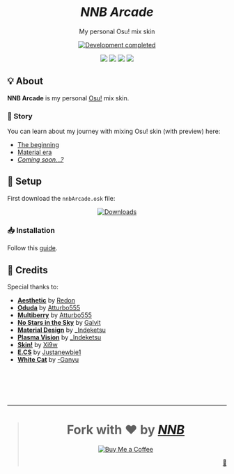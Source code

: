<h1 align="center"><i>NNB Arcade</i></h1>
<p align="center">My personal Osu! mix skin</p>
<p align="center"><a href="https://gist.github.com/NNBnh/9ef453aba3efce26046e0d3119dab5a7#development-completed"><img src="https://img.shields.io/badge/development-completed-%235639AC.svg?labelColor=2E293D&style=for-the-badge&logoColor=FFFFFF" alt="Development completed"></a></p>
<p align="center"><a href="https://github.com/NNBnh/osu-arcade/watchers"><img src="https://img.shields.io/github/watchers/NNBnh/osu-arcade?labelColor=2E293D&color=5639AC&style=flat-square"></a> <a href="https://github.com/NNBnh/osu-arcade/stargazers"><img src="https://img.shields.io/github/stars/NNBnh/osu-arcade?labelColor=2E293D&color=5639AC&style=flat-square"></a> <a href="https://github.com/NNBnh/osu-arcade/network/members"><img src="https://img.shields.io/github/forks/NNBnh/osu-arcade?labelColor=2E293D&color=5639AC&style=flat-square"></a> <a href="https://github.com/NNBnh/osu-arcade/issues"><img src="https://img.shields.io/github/issues/NNBnh/osu-arcade?labelColor=2E293D&color=5639AC&style=flat-square"></a></p>

## 💡 About
**NNB Arcade** is my personal [Osu!](https://osu.ppy.sh) mix skin.

### 📔 Story
You can learn about my journey with mixing Osu! skin (with preview) here:
- [The beginning](https://github.com/NNBnh/osu-arcade/releases/tag/1.0.0)
- [Material era](https://github.com/NNBnh/osu-arcade/releases/tag/2.2.0)
- [*Coming soon...?*](https://github.com/NNBnh/osu-arcade/releases/tag/3.0.0)

## 🚀 Setup
First download the `nnbArcade.osk` file:

<p align="center"><a href="https://github.com/NNBnh/osu-arcade/releases"><img src="https://img.shields.io/github/downloads/NNBnh/osu-arcade/total?color=5639AC&labelColor=2E293D&style=for-the-badge&logoColor=FFFFFF" alt="Downloads"></a></p>

### 📥 Installation
Follow this [guide](https://osu.ppy.sh/wiki/en/Installation#adding-skins).

## 💌 Credits
Special thanks to:
- [**Aesthetic**](https://osu.ppy.sh/community/forums/topics/189843) by [Redon](https://osu.ppy.sh/users/3572355)
- [**Oduda**](https://skins.osuck.net/index.php?newsid=135) by [Atturbo555](https://osu.ppy.sh/users/5730417)
- [**Multiberry**](https://skins.osuck.net/index.php?newsid=131) by [Atturbo555](https://osu.ppy.sh/users/5730417)
- [**No Stars in the Sky**](https://osu.ppy.sh/community/forums/topics/736809) by [Galvit](https://osu.ppy.sh/users/7629682)
- [**Material Design**](https://osu.ppy.sh/community/forums/topics/481229) by [\_Indeketsu](https://osu.ppy.sh/users/6286572)
- [**Plasma Vision**](https://osu.ppy.sh/community/forums/topics/539132) by [\_Indeketsu](https://osu.ppy.sh/users/6286572)
- [**Skin!**](https://skins.osuck.net/index.php?newsid=2088) by [Xi9w](https://osu.ppy.sh/users/5844251)
- [**E.CS**](https://osu.ppy.sh/community/forums/topics/864394) by [Justanewbie1](https://osu.ppy.sh/users/8234966)
- [**White Cat**](https://osu.ppy.sh/community/forums/topics/986201) by [-Ganyu](https://osu.ppy.sh/users/9893708)

<br><br><br><br>

---

> <h1 align="center">Fork with ❤️ by <a href="https://github.com/NNBnh"><i>NNB</i></a></h1>
>
> <p align="center"><a href="https://www.buymeacoffee.com/nnbnh"><img src="https://img.shields.io/badge/buy_me_a_coffee%20-%23F7CA88.svg?logo=buy-me-a-coffee&logoColor=333333&style=for-the-badge" alt="Buy Me a Coffee"></a></p>
> <p align="right"><a href="https://osu.ppy.sh/beatmapsets/1045318#osu/2535415" title="Easter egg">🥚</a></p>
